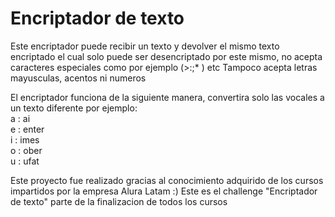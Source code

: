 
# Encriptador de texto

Este encriptador puede recibir un texto y devolver el mismo texto encriptado el cual solo puede ser desencriptado por este mismo, no acepta caracteres especiales como por ejemplo (>:;* ) etc 
Tampoco acepta letras mayusculas, acentos ni numeros</br>

El encriptador funciona de la siguiente manera, convertira solo las vocales a un texto diferente por ejemplo:</br>
a : ai</br>
e : enter</br>
i : imes</br>
o : ober </br>
u : ufat</br>

Este proyecto fue realizado gracias al conocimiento adquirido de los cursos impartidos por la empresa Alura Latam :) 
Este es el challenge "Encriptador de texto" parte de la finalizacion de todos los cursos 

